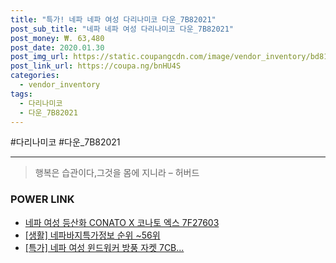 ```yaml
--- 
title: "특가! 네파 네파 여성 다리나미코 다운_7B82021" 
post_sub_title: "네파 네파 여성 다리나미코 다운_7B82021" 
post_money: ₩. 63,480 
post_date: 2020.01.30 
post_img_url: https://static.coupangcdn.com/image/vendor_inventory/bd81/67a3afcc561b57d5ff1e0ef85efe48eed9eb43cf7793605c99c6b6159d59.jpg 
post_link_url: https://coupa.ng/bnHU4S 
categories: 
  - vendor_inventory 
tags: 
  - 다리나미코 
  - 다운_7B82021 
--- 
```

  #다리나미코 #다운_7B82021 
<hr> 

> 행복은 습관이다,그것을 몸에 지니라 – 허버드 


### POWER LINK

* <a href="https://blog.naver.com/santokki14/221785609728" target="_blank">네파 여성 등산화 CONATO X 코나토 엑스 7F27603</a>
* <a href="https://blog.naver.com/fasyy4321/221772358332" target="_blank"> [생활] 네파바지특가정보 순위 ~56위</a>
* <a href="https://blog.naver.com/santokki14/221789711203" target="_blank">[특가] 네파 여성 윈드워커 방풍 자켓 7CB...</a>
